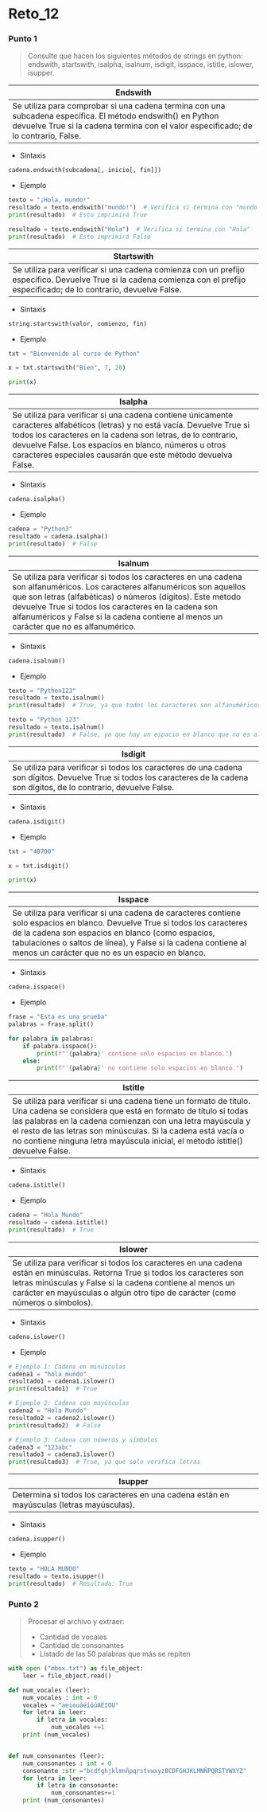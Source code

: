 # Reto_12

### Punto 1
> Consulte que hacen los siguientes métodos de strings en python: endswith, startswith, isalpha, isalnum, isdigit, isspace, istitle, islower, isupper.

Endswith | 
------------- |
Se utiliza para comprobar si una cadena termina con una subcadena específica. El método endswith() en Python devuelve True si la cadena termina con el valor especificado; de lo contrario, False.|
- Sintaxis
```python
cadena.endswith(subcadena[, inicio[, fin]])
```
- Ejemplo
```python
texto = "¡Hola, mundo!"
resultado = texto.endswith("mundo!")  # Verifica si termina con "mundo!"
print(resultado)  # Esto imprimirá True

resultado = texto.endswith("Hola")  # Verifica si termina con "Hola"
print(resultado)  # Esto imprimirá False
```
Startswith | 
------------- |
Se utiliza para verificar si una cadena comienza con un prefijo específico. Devuelve True si la cadena comienza con el prefijo especificado; de lo contrario, devuelve False.|
- Sintaxis
```python
string.startswith(valor, comienzo, fin)
```
- Ejemplo
```python
txt = "Bienvenido al curso de Python"

x = txt.startswith("Bien", 7, 20)

print(x)

```
Isalpha | 
------------- |
Se utiliza para verificar si una cadena contiene únicamente caracteres alfabéticos (letras) y no está vacía. Devuelve True si todos los caracteres en la cadena son letras, de lo contrario, devuelve False. Los espacios en blanco, números u otros caracteres especiales causarán que este método devuelva False.|
- Sintaxis
```python
cadena.isalpha()

```
- Ejemplo
```python
cadena = "Python3"
resultado = cadena.isalpha()
print(resultado)  # False

```
Isalnum | 
------------- |
Se utiliza para verificar si todos los caracteres en una cadena son alfanuméricos. Los caracteres alfanuméricos son aquellos que son letras (alfabéticas) o números (dígitos). Este método devuelve True si todos los caracteres en la cadena son alfanuméricos y False si la cadena contiene al menos un carácter que no es alfanumérico.|
- Sintaxis
```python
cadena.isalnum()
```
- Ejemplo
```python
texto = "Python123"
resultado = texto.isalnum()
print(resultado)  # True, ya que todos los caracteres son alfanuméricos

texto = "Python 123"
resultado = texto.isalnum()
print(resultado)  # False, ya que hay un espacio en blanco que no es alfanumérico

```
Isdigit| 
------------- |
Se utiliza para verificar si todos los caracteres de una cadena son dígitos. Devuelve True si todos los caracteres de la cadena son dígitos, de lo contrario, devuelve False.|
- Sintaxis
```python
cadena.isdigit()

```
- Ejemplo
```python
txt = "40700"

x = txt.isdigit()

print(x)

```
Isspace | 
------------- |
Se utiliza para verificar si una cadena de caracteres contiene solo espacios en blanco. Devuelve True si todos los caracteres de la cadena son espacios en blanco (como espacios, tabulaciones o saltos de línea), y False si la cadena contiene al menos un carácter que no es un espacio en blanco.|
- Sintaxis
```python
cadena.isspace()
```
- Ejemplo
```python
frase = "Esta es una prueba"
palabras = frase.split()

for palabra in palabras:
    if palabra.isspace():
        print(f"'{palabra}' contiene solo espacios en blanco.")
    else:
        print(f"'{palabra}' no contiene solo espacios en blanco.")

```
Istitle | 
------------- |
Se utiliza para verificar si una cadena tiene un formato de título. Una cadena se considera que está en formato de título si todas las palabras en la cadena comienzan con una letra mayúscula y el resto de las letras son minúsculas. Si la cadena está vacía o no contiene ninguna letra mayúscula inicial, el método istitle() devuelve False.|
- Sintaxis
```python
cadena.istitle()
```
- Ejemplo
```python
cadena = "Hola Mundo"
resultado = cadena.istitle()
print(resultado)  # True

```
Islower | 
------------- |
Se utiliza para verificar si todos los caracteres en una cadena están en minúsculas. Retorna True si todos los caracteres son letras minúsculas y False si la cadena contiene al menos un carácter en mayúsculas o algún otro tipo de carácter (como números o símbolos).|
- Sintaxis
```python
cadena.islower()
```
- Ejemplo
```python
# Ejemplo 1: Cadena en minúsculas
cadena1 = "hola mundo"
resultado1 = cadena1.islower()
print(resultado1)  # True

# Ejemplo 2: Cadena con mayúsculas
cadena2 = "Hola Mundo"
resultado2 = cadena2.islower()
print(resultado2)  # False

# Ejemplo 3: Cadena con números y símbolos
cadena3 = "123abc"
resultado3 = cadena3.islower()
print(resultado3)  # True, ya que solo verifica letras

```
Isupper | 
------------- |
Determina si todos los caracteres en una cadena están en mayúsculas (letras mayúsculas).|
- Sintaxis
```python
cadena.isupper()
```
- Ejemplo
```python
texto = "HOLA MUNDO"
resultado = texto.isupper()
print(resultado)  # Resultado: True

```
### Punto 2
> Procesar el archivo y extraer:
> - Cantidad de vocales
> - Cantidad de consonantes
> - Listado de las 50 palabras que más se repiten

```python
with open ("mbox.txt") as file_object:
    leer = file_object.read()

def num_vocales (leer):
    num_vocales : int = 0
    vocales = "aeiouáéíóúAEIOU"
    for letra in leer:
        if letra in vocales:
            num_vocales +=1
    print (num_vocales)


def num_consonantes (leer):
    num_consonantes : int = 0
    consonante :str ="bcdfghjklmnñpqrstvwxyzBCDFGHJKLMNÑPQRSTVWXYZ"
    for letra in leer:
        if letra in consonante:
            num_consonantes+=1
    print (num_consonantes)

```
